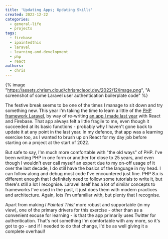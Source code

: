 ```yaml
---
title: 'Updating Apps; Updating Skills'
created: 2022-12-22
categories:
  - general-life
  - projects
tags:
  - firebase
  - ipaintedthis
  - laravel
  - learning-and-development
  - php
  - react
authors:
  - chris
---
```


{% image "https://assets.chrism.cloud/chrismcleod.dev/2022/12/image.png", "A screenshot of some Laravel user authentication boilerplate code" %}

The festive break seems to be one of the times I manage to sit down and try something new. This year I'm taking the time to learn a little of the [PHP framework Laravel](https://laravel.com/), by way of re-writing [an app I made last year](https://ipaintedthis.app) with React and Firebase. That app always felt a little fragile to me, even though it succeeded at its basic functions - probably why I haven't gone back to update it at any point in the last year. In my defence, that app was a learning exercise too, as I wanted to brush up on React for my day job before starting on a project at the start of 2022.

But safe to say, I'm much more comfortable with "the old ways" of PHP. I've been writing PHP in one form or another for close to 25 years, and even though I wouldn't ever call myself an expert due to my on-off usage of it over the last decade, I do still have the basics of the language in my head. I can follow along and debug most code I've encountered just fine. PHP 8.x is different enough that I definitely need to follow some tutorials to write it, but there's still a lot I recognise. Laravel itself has a lot of similar concepts to frameworks I've used in the past, it just does them with modern practices and architecture. Again, lots I'm unfamiliar with, but plenty that I recognise.

Apart from making _I Painted This!_ more robust and supportable (in my view), one of the primary drivers for this exercise - other than as a convenient excuse for learning - is that the app primarily uses Twitter for authentication. That's not something I'm comfortable with any more, so it's got to go - and if I needed to do that change, I'd be as well giving it a complete overhaul!

